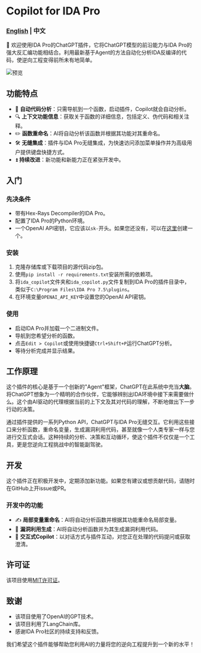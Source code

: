 # Copilot for IDA Pro

### [English](readme.md) | 中文

👋 欢迎使用IDA Pro的ChatGPT插件，它将ChatGPT模型的前沿能力与IDA Pro的强大反汇编功能相结合。利用最新基于Agent的方法自动化分析IDA反编译的代码，使逆向工程变得前所未有地简单。

![预览](https://github.com/Antelcat/ida_copilot/blob/main/img/Preview.gif?raw=true)

## 功能特点

- 🤖 **自动代码分析**：只需导航到一个函数，启动插件，Copilot就会自动分析。
- 🔍 **上下文功能信息**：获取关于函数的详细信息，包括定义、伪代码和相关注释。
- ✏️ **函数重命名**：AI将自动分析该函数并根据其功能对其重命名。
- 🛠️ **无缝集成**：插件与IDA Pro无缝集成，为快速访问添加菜单操作并为高级用户提供键盘快捷方式。
- ⏫ **持续改进**：新功能和新能力正在紧张开发中。

## 入门

### 先决条件

- 带有Hex-Rays Decompiler的IDA Pro。
- 配置了IDA Pro的Python环境。
- 一个OpenAI API密钥，它应该以`sk-`开头。如果您还没有，可以在[这里](https://platform.openai.com/account/api-keys)创建一个。

### 安装

1. 克隆存储库或下载项目的源代码zip包。
2. 使用`pip install -r requirements.txt`安装所需的依赖项。
3. 将`ida_copilot`文件夹和`ida_copilot.py`文件复制到IDA Pro的插件目录中，类似于`C:\Program Files\IDA Pro 7.5\plugins`。
4. 在环境变量`OPENAI_API_KEY`中设置您的OpenAI API密钥。

### 使用

- 启动IDA Pro并加载一个二进制文件。
- 导航到您希望分析的函数。
- 点击`Edit > Copilot`或使用快捷键`Ctrl+Shift+P`运行ChatGPT分析。
- 等待分析完成并显示结果。

## 工作原理

这个插件的核心是基于一个创新的"Agent"框架，ChatGPT在此系统中充当**大脑**。将ChatGPT想象为一个精明的合作伙伴，它能够辨别出IDA环境中接下来需要做什么。这个由AI驱动的代理根据当前的上下文及其对代码的理解，不断地做出下一步行动的决策。

通过插件提供的一系列Python API，ChatGPT与IDA Pro无缝交互。它利用这些接口来分析函数，重命名变量，生成漏洞利用代码，甚至就像一个人类专家一样与您进行交互式会话。这种持续的分析、决策和互动循环，使这个插件不仅仅是一个工具，更是您逆向工程挑战中的智能副驾驶。

## 开发

这个插件正在积极开发中，定期添加新功能。如果您有建议或想贡献代码，请随时在GitHub上开issue或PR。

### 开发中的功能
- ✍️ **局部变量重命名**：AI将自动分析函数并根据其功能重命名局部变量。
- 🎯 **漏洞利用生成**：AI将自动分析函数并为其生成漏洞利用代码。
- 💬 **交互式Copilot**：以对话方式与插件互动，对您正在处理的代码提问或获取澄清。

## 许可证

该项目使用[MIT许可证](LICENSE)。

## 致谢

- 该项目使用了OpenAI的GPT技术。
- 该项目利用了LangChain库。
- 感谢IDA Pro社区的持续支持和反馈。

我们希望这个插件能够帮助您利用AI的力量将您的逆向工程提升到一个新的水平！
